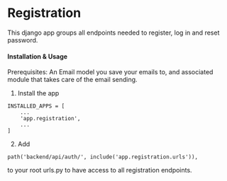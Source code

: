 # Registration
This django app groups all endpoints needed to register, log in and reset password.
#### Installation & Usage
Prerequisites: An Email model you save your emails to, and associated module that takes care of the email sending.
1. Install the app
```
INSTALLED_APPS = [
    ...
    'app.registration',
    ...
]
```
2. Add
 ```
path('backend/api/auth/', include('app.registration.urls')),
``` 
to your root urls.py to have access to all registration endpoints.
